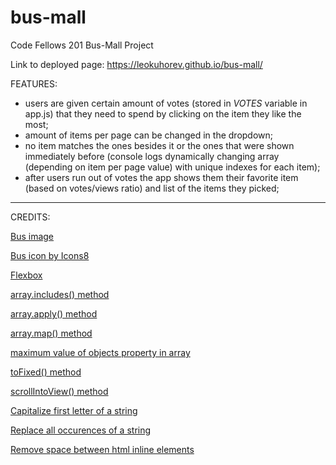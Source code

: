 # bus-mall
Code Fellows 201 Bus-Mall Project

Link to deployed page: https://leokuhorev.github.io/bus-mall/

FEATURES:

- users are given certain amount of votes (stored in *VOTES* variable in app.js) that they need to spend by clicking on the item they like the most;
- amount of items per page can be changed in the dropdown;
- no item matches the ones besides it or the ones that were shown immediately before (console logs dynamically changing array (depending on item per page value) with unique indexes for each item);
- after users run out of votes the app shows them their favorite item (based on votes/views ratio) and list of the items they picked;


---------------------------------
CREDITS:

[Bus image](https://publicdomainvectors.org/)

[Bus icon by Icons8](https://icons8.com/icon/119440/bus)

[Flexbox](https://www.w3schools.com/css/css3_flexbox.asp)

[array.includes() method](https://www.w3schools.com/jsref/jsref_includes_array.asp)

[array.apply() method](https://stackoverflow.com/questions/21255138/how-does-the-math-max-apply-work)

[array.map() method](https://www.w3schools.com/jsref/jsref_map.asp)

[maximum value of objects property in array](https://stackoverflow.com/questions/4020796/finding-the-max-value-of-an-attribute-in-an-array-of-objects)

[toFixed() method](https://www.w3schools.com/jsref/jsref_tofixed.asp)

[scrollIntoView() method](https://www.w3schools.com/jsref/met_element_scrollintoview.asp)

[Capitalize first letter of a string](https://joshtronic.com/2016/02/14/how-to-capitalize-the-first-letter-in-a-string-in-javascript/)

[Replace all occurences of a string ](https://stackoverflow.com/questions/1144783/how-to-replace-all-occurrences-of-a-string)

[Remove space between html inline elements](https://stackoverflow.com/questions/5078239/how-do-i-remove-the-space-between-inline-block-elements)